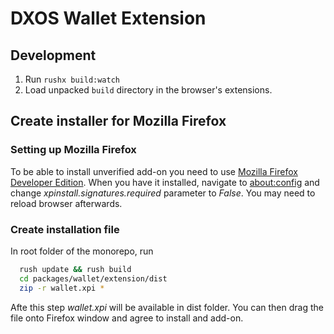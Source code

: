 # DXOS Wallet Extension

## Development

1. Run `rushx build:watch`
2. Load unpacked `build` directory in the browser's extensions.

## Create installer for Mozilla Firefox
### Setting up Mozilla Firefox
To be able to install unverified add-on you need to use [Mozilla Firefox Developer Edition](https://www.mozilla.org/pl/firefox/developer/). When you have it installed, navigate to [about:config](about:config) and change *xpinstall.signatures.required* parameter to *False*. You may need to reload browser afterwards. 
### Create installation file
In root folder of the monorepo, run
```bash
  rush update && rush build
  cd packages/wallet/extension/dist
  zip -r wallet.xpi *
```
Afte this step *wallet.xpi* will be available in dist folder. You can then drag the file onto Firefox window and agree to install and add-on.
